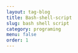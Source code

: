 ```yaml
---
layout: tag-blog
title: Bash-shell-script
slug: bash shell script
category: programing
menu: false
order: 1
---
```

